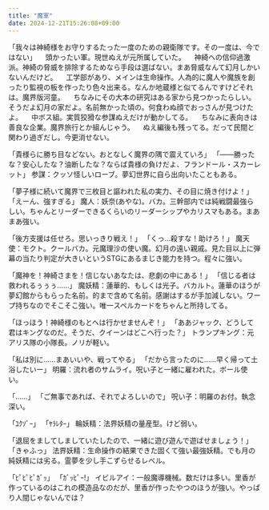 ```yaml
---
title: "魔軍"
date: 2024-12-21T15:26:08+09:00
---
```

「我々は神綺様をお守りするたった一度のための親衛隊です。その一度は、今ではない」
　頭かったい軍。現世ぬえが元所属していた。
　神綺への信仰過激派。神綺の脅威を排除するためなら手段は選ばない。まあ脅威なんて幻月しかいないんだけど。
　工学部があり、メインは生命操作。人為的に魔人や魔族を創ったり監視の板を作ったり色々出来る。なんか地蔵様と似てるんですけどそれは。魔界版河童。
　ちなみにその大本の研究はある家から見つかったらしい。そうだよ幻月の家だよ。名前無かった頃の。何食わぬ顔でおっさんが見つけたよ。
　中ボス組。実質狡猾な参謀ぬえだけが動かしてる。
　ちなみに表向きは善良な企業。魔界旅行とか組んじゃう。
　ぬえ編後も残ってる。だって民間と関わり過ぎだし。今更消せない。


「貴様らに勝ち目などない。おとなしく魔界の隅で震えていろ」
「――勝ったな？安心したな？油断したな？ならば貴様の負けだよ、フランドール・スカーレット」
参謀：クッソ怪しいローブ。夢幻世界に自ら出向いたこともある。

「夢子様に続いて魔界で三枚目と謳われた私の実力、その目に焼き付けよ！」
「えーん、強すぎる」
魔人：妖奈(あやな)。バカ。三幹部内では純戦闘最強らしい。ちゃんとリーダーできるくらいのリーダーシップやカリスマもある。まあまあ強い。

「後方支援は任せろ。思いっきり戦え！」
「くっ…殺すな！助けろ！」
魔天使：モクト。クールバカ。元魔理沙の使い魔。幻月の遠い親戚。見た目以上に弾幕の当たり判定が大きいというSTGにあるまじき能力を持つ。程々に強い。

「魔神を！神綺さまを！信じないあなたは、悲劇の中にある！」
「信じる者は救われるぅぅぅ……」
魔妖精：蓮華的、もしくは光子。バカルト。蓮華のほうが夢幻館からもらった名前。的まで含めて名前。感謝はするが手加減しない。ワープ持ちなのでそこそこ強い。唯一スペルカードをちゃんと所持してる。

「ほっほう！神綺様のもとへは行かせませんぞ！」
「ああジャック、どうして君はキングなのだ。そうだ、クイーンはどこへ行った？」
トランプキング：元アリス隊の小隊長。ノリが軽い。

「私は別に……まあいいや、戦ってやる」
「だから言ったのに……早く帰って土浴したいー」
明羅：流れ者のサムライ。呪い子と一緒に雇われた。ボール使い。

「……」
「ご無事であれば、それでよろしいので」
呪い子：明羅のお付。執念深い。

「ﾕｸｿﾞｰ」
「ﾔﾗﾚﾀｰ」
輪妖精：法界妖精の量産型。けど弱い。

「退屈をましてしましていたしたので、一緒に遊び遊んで遊ばせましょう！」
「きゃふっ」
法界妖精：生命操作の結果できた固くて強い最強妖精。でも月の純妖精には劣る。霊夢を少し手こずらせるレベル。

「ﾋﾟﾋﾟﾋﾟｶﾞｯ」
「ｶﾞｯﾋﾟｰ!」
イビルアイ：一般魔導機械。数だけは多い。里香が作っているのはこれの模造品なのだが、里香が作ったやつのほうが強い。やっぱり人間じゃないんでは？
